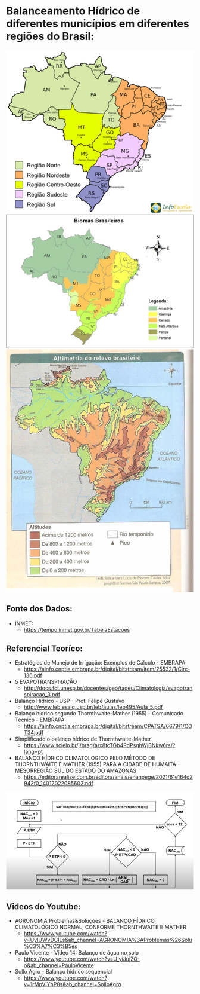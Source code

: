 # Balanceamento Hídrico de diferentes municípios em diferentes regiões do Brasil:

<div align="center">
  <img src="https://github.com/Gus-1003/Meteorologia_Estudos_Dados/blob/main/Balan%C3%A7o_H%C3%ADdrico/Imagens/mapa-regioes-e-estados-brasileiros-2048x1781.jpg">
</div>

<div align="center">
  <img src="https://github.com/Gus-1003/Meteorologia_Estudos_Dados/blob/main/Balan%C3%A7o_H%C3%ADdrico/Imagens/Bioma%20regional%20Brasil.jpg">
</div>

<div align="center">
  <img src="https://github.com/Gus-1003/Meteorologia_Estudos_Dados/blob/main/Balan%C3%A7o_H%C3%ADdrico/Imagens/409d2ba190f86c7f86f3edbe8e217d56.jpg">
</div>

## Fonte dos Dados:
* INMET:
    - https://tempo.inmet.gov.br/TabelaEstacoes

## Referencial Teoríco:
* Estratégias de Manejo de Irrigação: Exemplos de Cálculo - EMBRAPA
    - https://ainfo.cnptia.embrapa.br/digital/bitstream/item/25532/1/Circ-136.pdf
* 5 EVAPOTRANSPIRAÇÃO
    - http://docs.fct.unesp.br/docentes/geo/tadeu/Climatologia/evapotranspiracao_3.pdf
* Balanço Hidríco - USP - Prof. Felipe Gustavo
    - http://www.leb.esalq.usp.br/leb/aulas/leb495/Aula_5.pdf
* Balanço hídrico segundo Thornthwaite-Mather (1955) - Comunicado Técnico - EMBRAPA
    - https://ainfo.cnptia.embrapa.br/digital/bitstream/CPATSA/6679/1/COT34.pdf
* Simplificado o balanço hídrico de Thornthwaite-Mather
    - https://www.scielo.br/j/brag/a/x8tcTGb4PdPsghWjBNkw6rs/?lang=pt
* BALANÇO HÍDRICO CLIMATOLOGICO PELO MÉTODO DE THORNTHWAITE E MATHER (1955) PARA A CIDADE DE HUMAITÁ - MESORREGIÃO SUL DO ESTADO DO AMAZONAS
    - https://editorarealize.com.br/editora/anais/enanpege/2021/61e164d2942f0_14012022085602.pdf

<div align="center">
  <img src="https://github.com/Gus-1003/Meteorologia_Estudos_Dados/blob/main/Balan%C3%A7o_H%C3%ADdrico/Imagens/Fluxograma.png">
</div>

## Videos do Youtube:
* AGRONOMIA:Problemas&Soluções - BALANÇO HÍDRICO CLIMATOLÓGICO NORMAL, CONFORME THORNTHWAITE E MATHER
    - https://www.youtube.com/watch?v=UyIUWvDCILs&ab_channel=AGRONOMIA%3AProblemas%26Solu%C3%A7%C3%B5es
* Paulo Vicente - Vídeo 14: Balanço de água no solo
    - https://www.youtube.com/watch?v=U_yiJujZQ-o&ab_channel=PauloVicente
* Sollo Agro - Balanço hídrico sequencial
    - https://www.youtube.com/watch?v=1rMpViYhP8s&ab_channel=SolloAgro
